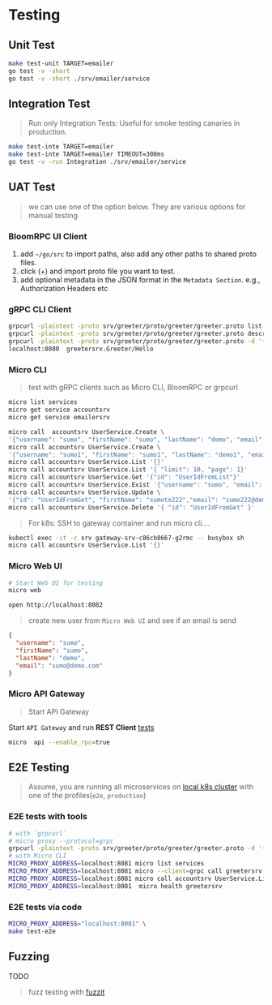 # Testing

## Unit Test

```bash
make test-unit TARGET=emailer
go test -v -short
go test -v -short ./srv/emailer/service
```

## Integration Test

> Run only Integration Tests: Useful for smoke testing canaries in production.

```bash
make test-inte TARGET=emailer
make test-inte TARGET=emailer TIMEOUT=300ms
go test -v -run Integration ./srv/emailer/service
```

## UAT Test

> we can use one of the option below. They are various options for manual testing

### BloomRPC UI Client

1. add `~/go/src` to import paths, also add any other paths to shared proto files.
2. click (+) and import proto file you want to test.
3. add optional metadata in the JSON format in the `Metadata Section`. e.g., Authorization Headers etc

### gRPC CLI Client

```bash
grpcurl -plaintext -proto srv/greeter/proto/greeter/greeter.proto list
grpcurl -plaintext -proto srv/greeter/proto/greeter/greeter.proto describe
grpcurl -plaintext -proto srv/greeter/proto/greeter/greeter.proto -d '{"name": "sumo"}' \
localhost:8080  greetersrv.Greeter/Hello
```

### Micro CLI

> test with gRPC clients such as Micro CLI, BloomRPC or grpcurl

```bash
micro list services
micro get service accountsrv
micro get service emailersrv
```

```bash
micro call  accountsrv UserService.Create \
'{"username": "sumo", "firstName": "sumo", "lastName": "demo", "email": "sumo@demo.com"}'
micro call accountsrv UserService.Create \
'{"username": "sumo1", "firstName": "sumo1", "lastName": "demo1", "email": "sumo1@demo.com"}'
micro call accountsrv UserService.List '{}'
micro call accountsrv UserService.List '{ "limit": 10, "page": 1}'
micro call accountsrv UserService.Get '{"id": "UserIdFromList"}'
micro call accountsrv UserService.Exist '{"username": "sumo", "email": "sumo@demo.com"}'
micro call accountsrv UserService.Update \
'{"id": "UserIdFromGet", "firstName": "sumoto222","email": "sumo222@demo.com"}'
micro call accountsrv UserService.Delete '{ "id": "UserIdFromGet" }'
```

> For k8s: SSH to gateway container and run micro cli....

```bash
kubectl exec -it -c srv gateway-srv-c86cb8667-g2rmc -- busybox sh
micro call accountsrv UserService.List '{}'
```

### Micro Web UI

```bash
# Start Web UI for testing
micro web

open http://localhost:8082
```

> create new user from `Micro Web UI` and see if an email is send

```json
{
  "username": "sumo",
  "firstName": "sumo",
  "lastName": "demo",
  "email": "sumo@demo.com"
}
```

### Micro API Gateway

> Start API Gateway

Start `API Gateway` and run **REST Client** [tests](../e2e/test-rest-api.http)

```bash
micro  api --enable_rpc=true
```

## E2E Testing

> Assume, you are running all microservices on [local k8s cluster](../e2e/README.md) with one of the profiles(`e2e`, `production`)

### E2E tests with tools

```bash
# with `grpcurl`
# micro proxy --protocol=grpc
grpcurl -plaintext -proto srv/greeter/proto/greeter/greeter.proto -d '{"name": "sumo"}' localhost:8081  greetersrv.Greeter/Hello
# with Micro CLI
MICRO_PROXY_ADDRESS=localhost:8081 micro list services
MICRO_PROXY_ADDRESS=localhost:8081 micro --client=grpc call greetersrv Greeter.Hello  '{"name": "John"}'
MICRO_PROXY_ADDRESS=localhost:8081 micro call accountsrv UserService.List '{}'
MICRO_PROXY_ADDRESS=localhost:8081  micro health greetersrv
```

### E2E tests via code

```bash
MICRO_PROXY_ADDRESS="localhost:8081" \
make test-e2e
```

## Fuzzing

TODO

> fuzz testing with [fuzzit](https://fuzzit.dev/2019/10/02/how-to-fuzz-go-code-with-go-fuzz-continuously/)
